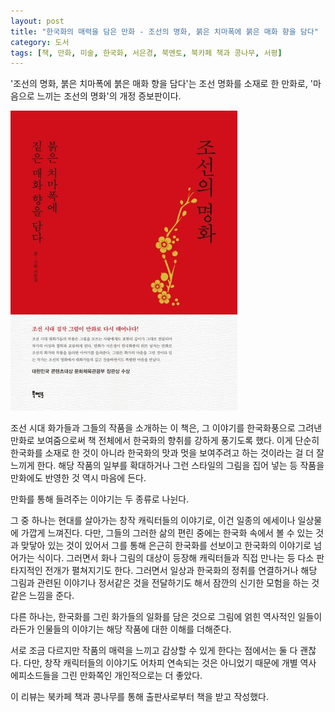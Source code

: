 ```yaml
---
layout: post
title: "한국화의 매력을 담은 만화 - 조선의 명화, 붉은 치마폭에 붉은 매화 향을 담다"
category: 도서
tags: [책, 만화, 미술, 한국화, 서은경, 북멘토, 북카페 책과 콩나무, 서평]
---
```


'조선의 명화, 붉은 치마폭에 붉은 매화 향을 담다'는
조선 명화를 소재로 한 만화로,
'마음으로 느끼는 조선의 명화'의 개정 증보판이다.

![표지](/images/book/masterpiece-paintings-of-joseon-comic-book-red-h480.jpg)

조선 시대 화가들과 그들의 작품을 소개하는 이 책은,
그 이야기를 한국화풍으로 그려낸 만화로 보여줌으로써
책 전체에서 한국화의 향취를 강하게 풍기도록 했다.
이게 단순히 한국화를 소재로 한 것이 아니라
한국화의 맛과 멋을 보여주려고 하는 것이라는 걸 더 잘 느끼게 한다.
해당 작품의 일부를 확대하거나 그런 스타일의 그림을 집어 넣는 등
작품을 만화에도 반영한 것 역시 마음에 든다.

만화를 통해 들려주는 이야기는 두 종류로 나뉜다.

그 중 하나는 현대를 살아가는 창작 캐릭터들의 이야기로,
이건 일종의 에세이나 일상물에 가깝게 느껴진다.
다만, 그들의 그러한 삶의 편린 중에는
한국화 속에서 볼 수 있는 것과 맞닿아 있는 것이 있어서
그를 통해 은근히 한국화를 선보이고 한국화의 이야기로 넘어가는 식이다.
그러면서 화나 그림의 대상이 등장해 캐릭터들과 직접 만나는 등 다소 판타지적인 전개가 펼쳐지기도 한다.
그러면서 일상과 한국화의 정취를 연결하거나
해당 그림과 관련된 이야기나 정서같은 것을 전달하기도 해서
잠깐의 신기한 모험을 하는 것 같은 느낌을 준다.

다른 하나는, 한국화를 그린 화가들의 일화를 담은 것으로
그림에 얽힌 역사적인 일들이라든가 인물들의 이야기는
해당 작품에 대한 이해를 더해준다.

서로 조금 다르지만 작품의 매력을 느끼고 감상할 수 있게 한다는 점에서는 둘 다 괜찮다.
다만, 창작 캐릭터들의 이야기도 어차피 연속되는 것은 아니었기 때문에
개별 역사 에피소드들을 그린 만화쪽인 개인적으로는 더 좋았다.



<div class="im im-info">
이 리뷰는 북카페 책과 콩나무를 통해 출판사로부터 책을 받고 작성했다.
</div>

